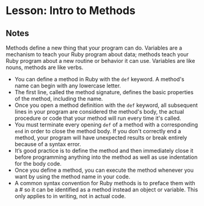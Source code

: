 # Lesson: Intro to Methods

## Notes

Methods define a new thing that your program can do. Variables are a mechanism to teach your Ruby program about data; methods teach your Ruby program about a new routine or behavior it can use. Variables are like nouns, methods are like verbs.

- You can define a method in Ruby with the `def` keyword. A method's name can begin with any lowercase letter.
- The first line, called the method signature, defines the basic properties of the method, including the name.
- Once you open a method definition with the `def` keyword, all subsequent lines in your program are considered the method's body, the actual procedure or code that your method will run every time it's called.
- You must terminate every opening `def` of a method with a corresponding `end` in order to close the method body. If you don't correctly end a method, your program will have unexpected results or break entirely because of a syntax error.
- It’s good practice is to define the method and then immediately close it before programming anything into the method as well as use indentation for the body code.
- Once you define a method, you can execute the method whenever you want by using the method name in your code.
- A common syntax convention for Ruby methods is to preface them with a # so it can be identified as a method instead an object or variable. This only applies to in writing, not in actual code.